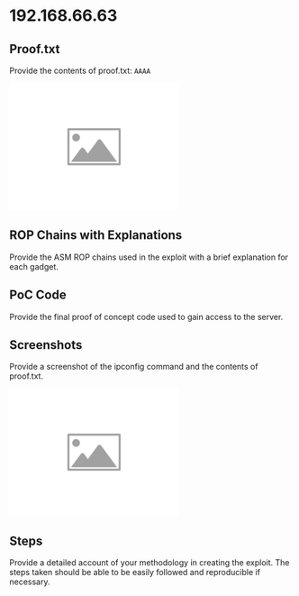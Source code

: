
# 192.168.66.63

## Proof.txt

Provide the contents of proof.txt: `AAAA`

![ImgPlaceholder](images/placeholder-image-300x225.png)

## ROP Chains with Explanations

Provide the ASM ROP chains used in the exploit with a brief explanation for each gadget.

## PoC Code

Provide the final proof of concept code used to gain access to the server.

## Screenshots

Provide a screenshot of the ipconfig command and the contents of proof.txt.

![ImgPlaceholder](images/placeholder-image-300x225.png)

## Steps

Provide a detailed account of your methodology in creating the exploit. The steps taken should be able to be easily followed and reproducible if necessary.